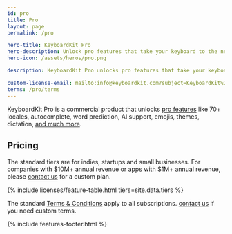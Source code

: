 ```yaml
---
id: pro
title: Pro
layout: page
permalink: /pro

hero-title: KeyboardKit Pro
hero-description: Unlock pro features that take your keyboard to the next level
hero-icon: /assets/heros/pro.png

description: KeyboardKit Pro unlocks pro features that take your keyboard to the next level

custom-license-email: mailto:info@keyboardkit.com?subject=KeyboardKit%20Pro%20-%20Custom%20Plan
terms: /pro/terms
---
```


KeyboardKit Pro is a commercial product that unlocks [pro features](#features) like 70+ locales, autocomplete, word prediction, AI support, emojis, themes, dictation, [and much more](#features).

<a name="pricing" />

## Pricing

The standard tiers are for indies, startups and small businesses. For companies with $10M+ annual revenue or apps with $1M+ annual revenue, please [contact us]({{site.urls.email-custom-plan}}) for a custom plan.

{% include licenses/feature-table.html tiers=site.data.tiers %}

The standard [Terms & Conditions]({{page.terms}}) apply to all subscriptions. [contact us]({{site.urls.email-custom-terms}}) if you need custom terms.


<a name="features" />

{% include features-footer.html %}